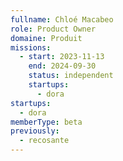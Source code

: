 ```yaml
---
fullname: Chloé Macabeo
role: Product Owner
domaine: Produit
missions:
  - start: 2023-11-13
    end: 2024-09-30
    status: independent
    startups:
      - dora
startups:
  - dora
memberType: beta
previously:
  - recosante
---
```

